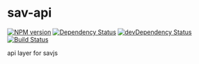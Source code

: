 # sav-api

[![NPM version](https://badge.fury.io/js/sav-api.png)](http://badge.fury.io/js/sav-api)
[![Dependency Status](https://david-dm.org/savjs/sav-api.png)](https://david-dm.org/savjs/sav-api)
[![devDependency Status](https://david-dm.org/savjs/sav-api/dev-status.png)](https://david-dm.org/savjs/sav-api#info=devDependencies)
[![Build Status](https://travis-ci.org/savjs/sav-api.svg?branch=master)](https://travis-ci.org/savjs/sav-api)

api layer for savjs
